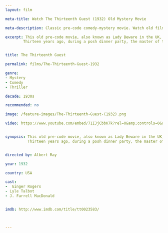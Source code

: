 ```yaml
---
layout: film

meta-title: Watch The Thirteenth Guest (1932) Old Mystery Movie

meta-description: Classic pre-code comedy-mystery movie. Watch old films online free at La Filmothèque.

excerpt: This old pre-code movie, also known as Lady Beware in the UK, is a somehow better-then-expected low-budget comedy-mystery movie.
        Thirteen years ago, during a posh dinner party, the master of the manner has died mysteriously and left all of his estates to the 13th guest whose identity remains unknown. Thirteen years later, the guests are invited back to the mansion and become the target of a masked villain.


title: The Thirteenth Guest

permalink: films/The-Thirteenth-Guest-1932

genre:
- Mystery
- Comedy
- Thriller

decade: 1930s

recommended: no

image: /feature-images/The-Thirteenth-Guest-(1932).png

video: https://www.youtube.com/embed/71IJjCbbK7k?rel=0&amp;controls=0&amp;showinfo=0


synopsis: This old pre-code movie, also known as Lady Beware in the UK, is a somehow better-then-expected low-budget comedy-mystery movie.
          Thirteen years ago, during a posh dinner party, the master of the manner has died mysteriously and left all of his estates to the 13th guest whose identity remains unknown. Thirteen years later, the guests are invited back to the mansion and become the target of a masked villain.


directed by: Albert Ray

year: 1932

country: USA

cast:
-  Ginger Rogers
- Lyle Talbot
- J. Farrell MacDonald


imdb: http://www.imdb.com/title/tt0023583/



---
```

